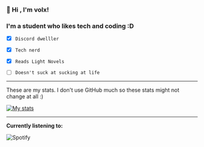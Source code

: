 ### 👋 Hi , I'm volx!

###  I'm a student who likes tech and coding :D ###

- [x] `Discord dwelller`

- [x] `Tech nerd`

- [x] `Reads Light Novels`

- [ ] `Doesn't suck at sucking at life`

-----



These are my stats. I don't use GitHub much so these stats might not change at all :)


[![My stats](https://github-readme-stats.vercel.app/api?username=vo1x&show_icons=true&theme=material-palenight)](https://github.com/anuraghazra/github-readme-stats)

-----

**Currently listening to:**

![Spotify](https://novatorema.vercel.app/api/spotify)

